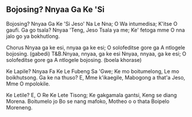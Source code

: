 ## Bojosing? Nnyaa Ga Ke 'Si

Bojosing? Nnyaa Ga Ke 'Si Jeso' Na Le Nna;
O Wa intumedisa; K'itse O gaufi.
Ga go tsala? Nnyaa 'Teng, Jeso Tsala ya me;
Ke' fetoga mme O nna jalo go ya bokhutlong.

Chorus
Nnyaa ga ke esi, nnyaa ga ke esi;
O solofeditse gore ga A ntlogele bojosing. (gabedi)
T&B.Nnyaa, nnyaa, ga ke esi Nnyaa, nnyaa, ga ke esi;
O solofeditse gore ga A ntlogele bojosing. (boela khorase)

Ke Lapile? Nnyaa Fa Ke Le Fubeng Sa 'Gwe;
Ke mo boitumelong, Le mo boikhutsong.
Ga ke na thuso? E, Mme k'ikaegile,
Mabogong a that'a Jeso, Mme O mpolokile.

Ke Letile? E, O Re Ke Lete Tisong;
Ke gakgamala gantsi, Keng se diang Morena.
Boitumelo jo Bo se nang mafoko,
Motheo o o thata Boipelo Moreneng.

